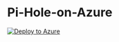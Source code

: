 # Pi-Hole-on-Azure

[![Deploy to Azure](https://aka.ms/deploytoazurebutton)](https://portal.azure.com/#create/Microsoft.Template/uri/https%3A%2F%2Fraw.githubusercontent.com%2FMitaric%2FPi-Hole-on-Azure%2Fmaster%2Fazuredeploy.json)
